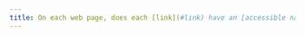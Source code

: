 ```yaml
---
title: On each web page, does each [link](#link) have an [accessible name](#title-or-accessible-name-of-link)?
---
```

